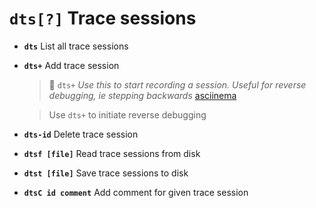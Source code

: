 <!-- TITLE: dts -->

#  **`dts[?]`** Trace sessions

- **`dts`** List all trace sessions
- **`dts+`** Add trace session
  > 🚀 `dts+` _Use this to start recording a session. Useful for reverse debugging, ie stepping backwards_ [asciinema](https://asciinema.org/a/uP1rrlpJu7xzq5pxLpYpZ7qVn)

  > Use `dts+` to initiate reverse debugging
- **`dts-id`** Delete trace session
- **`dtsf [file]`** Read trace sessions from disk
- **`dtst [file]`** Save trace sessions to disk
- **`dtsC id comment`** Add comment for given trace session

<p hidden>dts dts+ dts-id dtsf dtst dtsC</p>